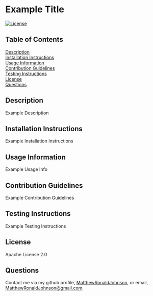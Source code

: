 
# Example Title

[![License](https://img.shields.io/badge/License-Apache%202.0-blue.svg)](https://opensource.org/licenses/Apache-2.0)

## Table of Contents
[Description](#Description)  
[Installation Instructions](#Installation-Instructions)  
[Usage Information](#Usage-Information)  
[Contribution Guidelines](#Contribution-Guidelines)  
[Testing Instructions](#Testing-Instructions)  
[License](#License)  
[Questions](#Questions)  

## Description

Example Description
        
## Installation Instructions

Example Installation Instructions 

## Usage Information

Example Usage Info

## Contribution Guidelines

Example Contribution Guidelines

## Testing Instructions

Example Testing Instructions

## License

Apache License 2.0

## Questions

Contact me via my github profile, [MatthewRonaldJohnson](https://github.com/MatthewRonaldJohnson), or email, [MatthewRonaldJohnson@gmail.com](MatthewRonaldJohnson@gmail.com).
     